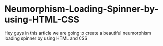 # Neumorphism-Loading-Spinner-by-using-HTML-CSS
Hey guys in this article we are going to create a beautiful neumorphism loading spinner by using HTML and CSS
